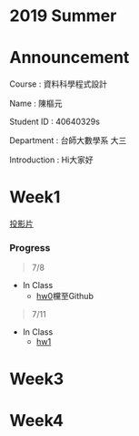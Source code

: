 # 2019 Summer

# Announcement
Course : 資料科學程式設計<p>
Name : 陳樞元<p>
Student ID : 40640329s<p>
Department : 台師大數學系 大三<p>
Introduction : Hi大家好<p>

# Week1
[投影片](https://youtu.be/w3jLJU7DT5E)

### Progress
>7/8
* In Class
    * [hw0](https://tliobnih.github.io/2019-7-8/Week1/test.html)欓至Github
>7/11
* In Class
    * [hw1](https://tliobnih.github.io/2019-7-8/Week2/tidy.html)
# Week3
# Week4
